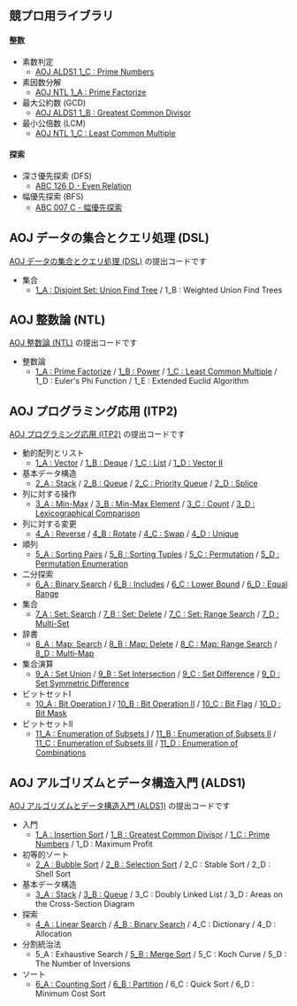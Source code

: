 ## 競プロ用ライブラリ

#### 整数
- 素数判定
    - [AOJ ALDS1 1_C : Prime Numbers](https://github.com/BEN2suzuka/proconlib/blob/master/AOJ_ALDS1/alds1_1c.cpp)
- 素因数分解
    - [AOJ NTL 1_A : Prime Factorize](https://github.com/BEN2suzuka/proconlib/blob/master/AOJ_NTL/ntl_1a.cpp)
- 最大公約数 (GCD)
    - [AOJ ALDS1 1_B : Greatest Common Divisor](https://github.com/BEN2suzuka/proconlib/blob/master/AOJ_ALDS1/alds1_1b.cpp)
- 最小公倍数 (LCM)
    - [AOJ NTL 1_C : Least Common Multiple](https://github.com/BEN2suzuka/proconlib/blob/master/AOJ_NTL/ntl_1c.cpp)

#### 探索
- 深さ優先探索 (DFS)
    - [ABC 126 D - Even Relation](https://github.com/BEN2suzuka/proconlib/blob/master/AtCoder/abc126d.cpp)
- 幅優先探索 (BFS)
    - [ABC 007 C - 幅優先探索](https://github.com/BEN2suzuka/proconlib/blob/master/AtCoder/abc007c.cpp)



## AOJ データの集合とクエリ処理 (DSL)

[AOJ データの集合とクエリ処理 (DSL)](https://onlinejudge.u-aizu.ac.jp/courses/library/3/DSL/1) の提出コードです

- 集合
    - [1_A : Disjoint Set: Union Find Tree](https://github.com/BEN2suzuka/proconlib/blob/master/AOJ_DSL/dsl_1a.cpp) / 1_B : Weighted Union Find Trees



## AOJ 整数論 (NTL)

[AOJ 整数論 (NTL)](https://onlinejudge.u-aizu.ac.jp/courses/library/6/NTL/1) の提出コードです

- 整数論
    - [1_A : Prime Factorize](https://github.com/BEN2suzuka/proconlib/blob/master/AOJ_NTL/ntl_1a.cpp) / [1_B : Power](https://github.com/BEN2suzuka/proconlib/blob/master/AOJ_NTL/ntl_1b.cpp) / [1_C : Least Common Multiple](https://github.com/BEN2suzuka/proconlib/blob/master/AOJ_NTL/ntl_1c.cpp) / 1_D : Euler's Phi Function / 1_E : Extended Euclid Algorithm



## AOJ プログラミング応用 (ITP2)

[AOJ プログラミング応用 (ITP2)](https://onlinejudge.u-aizu.ac.jp/courses/lesson/8/ITP2/1) の提出コードです

- 動的配列とリスト
    - [1_A : Vector](https://github.com/BEN2suzuka/proconlib/blob/master/AOJ_ITP2/itp2_1a.cpp) / [1_B : Deque](https://github.com/BEN2suzuka/proconlib/blob/master/AOJ_ITP2/itp2_1b.cpp) / [1_C : List](https://github.com/BEN2suzuka/proconlib/blob/master/AOJ_ITP2/itp2_1c.cpp) / [1_D : Vector II](https://github.com/BEN2suzuka/proconlib/blob/master/AOJ_ITP2/itp2_1d.cpp)
- 基本データ構造
    - [2_A : Stack](https://github.com/BEN2suzuka/proconlib/blob/master/AOJ_ITP2/itp2_2a.cpp) / [2_B : Queue](https://github.com/BEN2suzuka/proconlib/blob/master/AOJ_ITP2/itp2_2b.cpp) / [2_C : Priority Queue](https://github.com/BEN2suzuka/proconlib/blob/master/AOJ_ITP2/itp2_2c.cpp) / [2_D : Splice](https://github.com/BEN2suzuka/proconlib/blob/master/AOJ_ITP2/itp2_2d.cpp)
- 列に対する操作
    - [3_A : Min-Max](https://github.com/BEN2suzuka/proconlib/blob/master/AOJ_ITP2/itp2_3a.cpp) / [3_B : Min-Max Element](https://github.com/BEN2suzuka/proconlib/blob/master/AOJ_ITP2/itp2_3b.cpp) / [3_C : Count](https://github.com/BEN2suzuka/proconlib/blob/master/AOJ_ITP2/itp2_3c.cpp) / [3_D : Lexicographical Comparison](https://github.com/BEN2suzuka/proconlib/blob/master/AOJ_ITP2/itp2_3d.cpp)
- 列に対する変更
    - [4_A : Reverse](https://github.com/BEN2suzuka/proconlib/blob/master/AOJ_ITP2/itp2_4a.cpp) / [4_B : Rotate](https://github.com/BEN2suzuka/proconlib/blob/master/AOJ_ITP2/itp2_4b.cpp) / [4_C : Swap](https://github.com/BEN2suzuka/proconlib/blob/master/AOJ_ITP2/itp2_4c.cpp) / [4_D : Unique](https://github.com/BEN2suzuka/proconlib/blob/master/AOJ_ITP2/itp2_4d.cpp)
- 順列
    - [5_A : Sorting Pairs](https://github.com/BEN2suzuka/proconlib/blob/master/AOJ_ITP2/itp2_5a.cpp) / [5_B : Sorting Tuples](https://github.com/BEN2suzuka/proconlib/blob/master/AOJ_ITP2/itp2_5b.cpp) / [5_C : Permutation](https://github.com/BEN2suzuka/proconlib/blob/master/AOJ_ITP2/itp2_5c.cpp) / [5_D : Permutation Enumeration](https://github.com/BEN2suzuka/proconlib/blob/master/AOJ_ITP2/itp2_5d.cpp)
- 二分探索
    - [6_A : Binary Search](https://github.com/BEN2suzuka/proconlib/blob/master/AOJ_ITP2/itp2_6a.cpp) / [6_B : Includes](https://github.com/BEN2suzuka/proconlib/blob/master/AOJ_ITP2/itp2_6b.cpp) / [6_C : Lower Bound](https://github.com/BEN2suzuka/proconlib/blob/master/AOJ_ITP2/itp2_6c.cpp) / [6_D : Equal Range](https://github.com/BEN2suzuka/proconlib/blob/master/AOJ_ITP2/itp2_6d.cpp)
- 集合
    - [7_A : Set: Search](https://github.com/BEN2suzuka/proconlib/blob/master/AOJ_ITP2/itp2_7a.cpp) / [7_B : Set: Delete](https://github.com/BEN2suzuka/proconlib/blob/master/AOJ_ITP2/itp2_7b.cpp) / [7_C : Set: Range Search](https://github.com/BEN2suzuka/proconlib/blob/master/AOJ_ITP2/itp2_7c.cpp) / [7_D : Multi-Set](https://github.com/BEN2suzuka/proconlib/blob/master/AOJ_ITP2/itp2_7d.cpp)
- 辞書
    - [8_A : Map: Search](https://github.com/BEN2suzuka/proconlib/blob/master/AOJ_ITP2/itp2_8a.cpp) / [8_B : Map: Delete](https://github.com/BEN2suzuka/proconlib/blob/master/AOJ_ITP2/itp2_8b.cpp) / [8_C : Map: Range Search](https://github.com/BEN2suzuka/proconlib/blob/master/AOJ_ITP2/itp2_8c.cpp) / [8_D : Multi-Map](https://github.com/BEN2suzuka/proconlib/blob/master/AOJ_ITP2/itp2_8d.cpp)
- 集合演算
    - [9_A : Set Union](https://github.com/BEN2suzuka/proconlib/blob/master/AOJ_ITP2/itp2_9a.cpp) / [9_B : Set Intersection](https://github.com/BEN2suzuka/proconlib/blob/master/AOJ_ITP2/itp2_9b.cpp) / [9_C : Set Difference](https://github.com/BEN2suzuka/proconlib/blob/master/AOJ_ITP2/itp2_9c.cpp) / [9_D : Set Symmetric Difference](https://github.com/BEN2suzuka/proconlib/blob/master/AOJ_ITP2/itp2_9d.cpp)
- ビットセットI
    - [10_A : Bit Operation I](https://github.com/BEN2suzuka/proconlib/blob/master/AOJ_ITP2/itp2_10a.cpp) / [10_B : Bit Operation II](https://github.com/BEN2suzuka/proconlib/blob/master/AOJ_ITP2/itp2_10b.cpp) / [10_C : Bit Flag](https://github.com/BEN2suzuka/proconlib/blob/master/AOJ_ITP2/itp2_10c.cpp) / [10_D : Bit Mask](https://github.com/BEN2suzuka/proconlib/blob/master/AOJ_ITP2/itp2_10d.cpp)
- ビットセットII
    - [11_A : Enumeration of Subsets I](https://github.com/BEN2suzuka/proconlib/blob/master/AOJ_ITP2/itp2_11a.cpp) / [11_B : Enumeration of Subsets II](https://github.com/BEN2suzuka/proconlib/blob/master/AOJ_ITP2/itp2_11b.cpp) / [11_C : Enumeration of Subsets III](https://github.com/BEN2suzuka/proconlib/blob/master/AOJ_ITP2/itp2_11c.cpp) / [11_D : Enumeration of Combinations](https://github.com/BEN2suzuka/proconlib/blob/master/AOJ_ITP2/itp2_11d.cpp)



## AOJ アルゴリズムとデータ構造入門 (ALDS1)

[AOJ アルゴリズムとデータ構造入門 (ALDS1)](https://onlinejudge.u-aizu.ac.jp/courses/lesson/1/ALDS1/1) の提出コードです

- 入門
    - [1_A : Insertion Sort](https://github.com/BEN2suzuka/proconlib/blob/master/AOJ_ALDS1/alds1_1a.cpp) / [1_B : Greatest Common Divisor](https://github.com/BEN2suzuka/proconlib/blob/master/AOJ_ALDS1/alds1_1b.cpp) / [1_C : Prime Numbers](https://github.com/BEN2suzuka/proconlib/blob/master/AOJ_ALDS1/alds1_1c.cpp) / 1_D : Maximum Profit
- 初等的ソート
    - [2_A : Bubble Sort](https://github.com/BEN2suzuka/proconlib/blob/master/AOJ_ALDS1/alds1_2a.cpp) / [2_B : Selection Sort](https://github.com/BEN2suzuka/proconlib/blob/master/AOJ_ALDS1/alds1_2b.cpp) / 2_C : Stable Sort / 2_D : Shell Sort
- 基本データ構造
    - [3_A : Stack](https://github.com/BEN2suzuka/proconlib/blob/master/AOJ_ALDS1/alds1_3a.cpp) / [3_B : Queue](https://github.com/BEN2suzuka/proconlib/blob/master/AOJ_ALDS1/alds1_3b.cpp) / 3_C : Doubly Linked List / 3_D : Areas on the Cross-Section Diagram
- 探索
    - [4_A : Linear Search](https://github.com/BEN2suzuka/proconlib/blob/master/AOJ_ALDS1/alds1_4a.cpp) / [4_B : Binary Search](https://github.com/BEN2suzuka/proconlib/blob/master/AOJ_ALDS1/alds1_4b.cpp) / 4_C : Dictionary / 4_D : Allocation
- 分割統治法
    - 5_A : Exhaustive Search / [5_B : Merge Sort](https://github.com/BEN2suzuka/proconlib/blob/master/AOJ_ALDS1/alds1_5b.cpp) / 5_C : Koch Curve / 5_D : The Number of Inversions
- ソート
    - [6_A : Counting Sort](https://github.com/BEN2suzuka/proconlib/blob/master/AOJ_ALDS1/alds1_6a.cpp) / [6_B : Partition](https://github.com/BEN2suzuka/proconlib/blob/master/AOJ_ALDS1/alds1_6b.cpp) / 6_C : Quick Sort / 6_D : Minimum Cost Sort